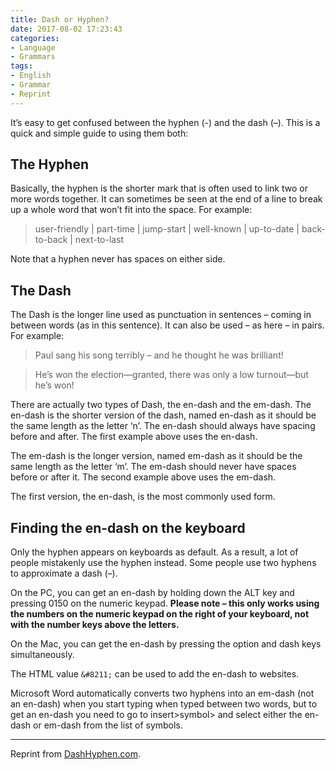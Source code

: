 ```yaml
---
title: Dash or Hyphen?
date: 2017-08-02 17:23:43
categories:
- Language
- Grammars
tags:
- English
- Grammar
- Reprint
---
```


It’s easy to get confused between the hyphen (-) and the dash (–). This is a quick and simple guide to using them both:

## The Hyphen

Basically, the hyphen is the shorter mark that is often used to link two or more words together. It can sometimes be seen at the end of a line to break up a whole word that won’t fit into the space. For example:

> user-friendly | part-time | jump-start | well-known | up-to-date | back-to-back | next-to-last

Note that a hyphen never has spaces on either side.

## The Dash

The Dash is the longer line used as punctuation in sentences – coming in between words (as in this sentence). It can also be used – as here – in pairs. For example:

> Paul sang his song terribly – and he thought he was brilliant!

> He’s won the election—granted, there was only a low turnout—but he’s won!

There are actually two types of Dash, the en-dash and the em-dash. The en-dash is the shorter version of the dash, named en-dash as it should be the same length as the letter ‘n’. The en-dash should always have spacing before and after. The first example above uses the en-dash.

The em-dash is the longer version, named em-dash as it should be the same length as the letter ‘m’. The em-dash should never have spaces before or after it. The second example above uses the em-dash.

The first version, the en-dash, is the most commonly used form.

## Finding the en-dash on the keyboard

Only the hyphen appears on keyboards as default. As a result, a lot of people mistakenly use the hyphen instead. Some people use two hyphens to approximate a dash (–).

On the PC, you can get an en-dash by holding down the ALT key and pressing 0150 on the numeric keypad. **Please note – this only works using the numbers on the numeric keypad on the right of your keyboard, not with the number keys above the letters.**

On the Mac, you can get the en-dash by pressing the option and dash keys simultaneously.

The HTML value `&#8211;` can be used to add the en-dash to websites.

Microsoft Word automatically converts two hyphens into an em-dash (not an en-dash) when you start typing when typed between two words, but to get an en-dash you need to go to insert>symbol> and select either the en-dash or em-dash from the list of symbols.

-----

Reprint from [DashHyphen.com](http://www.dashhyphen.com/).